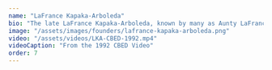 ```yaml
---
name: "LaFrance Kapaka-Arboleda"
bio: "The late LaFrance Kapaka-Arboleda, known by many as Aunty LaFrance, was a respected cultural activist born in Anahola, Kauaʻi. She was instrumental in securing the community's rights to steward the 1,600-acre ahupuaʻa of Waipā, which catalyzed much of HACBED's work on Kauaʻi and resulted in the eventual formation of both HACBED and the Waipā Foundation. As stated by the foundation formed in LaFrance's name, 'She was a champion of the underprivileged and a defender of those who couldn't defend themselves.'"
image: "/assets/images/founders/lafrance-kapaka-arboleda.png"
video: "/assets/videos/LKA-CBED-1992.mp4"
videoCaption: "From the 1992 CBED Video"
order: 7
---
```

